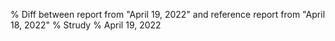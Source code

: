 % Diff between report from "April 19, 2022" and reference report from "April 18, 2022"
% Strudy
% April 19, 2022


